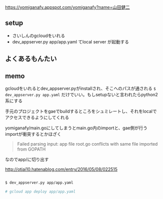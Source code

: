 https://yomiganafy.appspot.com/yomiganafy?name=山田健二

## setup
- さいしんのgcloudをいれる
- dev_appserver.py app/app.yaml てlocal server が起動する


## よくあるもんたい



## memo

gcloudをいれるとdev_appserver.pyがinstallされ、そこへのパスが通される
`$ dev_appserver.py app.yaml` だけでいい。もしsetupないと言われたらpython2系にする

手元のプロジェクトをgaeでbuildするところをシュミレートし、それをlocalでアクセスできるようにしてくれる


yomiganafy/main.goにしてしまうとmain.go内のimportと、gae側が行うimportが衝突するとかほざく
> Failed parsing input: app file root.go conflicts with same file imported from GOPATH

なのでapp/に切り出す

http://otiai10.hatenablog.com/entry/2016/05/08/022515



```bash

$ dev_appserver.py app/app.yaml

# gcloud app deploy app/app.yaml
```
